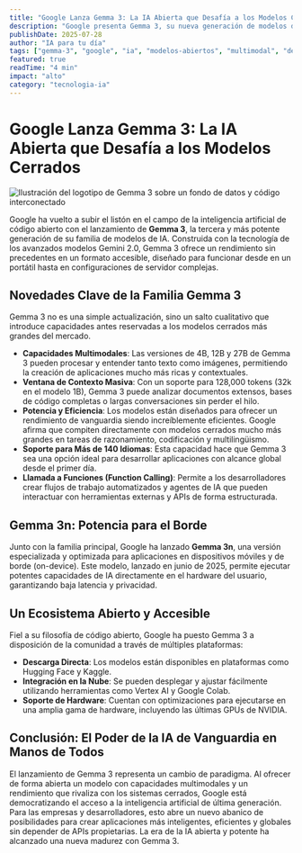 ```yaml
---
title: "Google Lanza Gemma 3: La IA Abierta que Desafía a los Modelos Cerrados"
description: "Google presenta Gemma 3, su nueva generación de modelos de IA abiertos, con capacidades multimodales, una ventana de contexto de 128k y un rendimiento que compite con los sistemas más potentes del mercado."
publishDate: 2025-07-28
author: "IA para tu día"
tags: ["gemma-3", "google", "ia", "modelos-abiertos", "multimodal", "desarrollo"]
featured: true
readTime: "4 min"
impact: "alto"
category: "tecnologia-ia"
---
```


# Google Lanza Gemma 3: La IA Abierta que Desafía a los Modelos Cerrados

![Ilustración del logotipo de Gemma 3 sobre un fondo de datos y código interconectado](../images/noticias/gemma-3-lanzamiento.jpg)

Google ha vuelto a subir el listón en el campo de la inteligencia artificial de código abierto con el lanzamiento de **Gemma 3**, la tercera y más potente generación de su familia de modelos de IA. Construida con la tecnología de los avanzados modelos Gemini 2.0, Gemma 3 ofrece un rendimiento sin precedentes en un formato accesible, diseñado para funcionar desde en un portátil hasta en configuraciones de servidor complejas.

## Novedades Clave de la Familia Gemma 3

Gemma 3 no es una simple actualización, sino un salto cualitativo que introduce capacidades antes reservadas a los modelos cerrados más grandes del mercado.

- **Capacidades Multimodales**: Las versiones de 4B, 12B y 27B de Gemma 3 pueden procesar y entender tanto texto como imágenes, permitiendo la creación de aplicaciones mucho más ricas y contextuales.
- **Ventana de Contexto Masiva**: Con un soporte para 128,000 tokens (32k en el modelo 1B), Gemma 3 puede analizar documentos extensos, bases de código completas o largas conversaciones sin perder el hilo.
- **Potencia y Eficiencia**: Los modelos están diseñados para ofrecer un rendimiento de vanguardia siendo increíblemente eficientes. Google afirma que compiten directamente con modelos cerrados mucho más grandes en tareas de razonamiento, codificación y multilingüismo.
- **Soporte para Más de 140 Idiomas**: Esta capacidad hace que Gemma 3 sea una opción ideal para desarrollar aplicaciones con alcance global desde el primer día.
- **Llamada a Funciones (Function Calling)**: Permite a los desarrolladores crear flujos de trabajo automatizados y agentes de IA que pueden interactuar con herramientas externas y APIs de forma estructurada.

## Gemma 3n: Potencia para el Borde

Junto con la familia principal, Google ha lanzado **Gemma 3n**, una versión especializada y optimizada para aplicaciones en dispositivos móviles y de borde (on-device). Este modelo, lanzado en junio de 2025, permite ejecutar potentes capacidades de IA directamente en el hardware del usuario, garantizando baja latencia y privacidad.

## Un Ecosistema Abierto y Accesible

Fiel a su filosofía de código abierto, Google ha puesto Gemma 3 a disposición de la comunidad a través de múltiples plataformas:

- **Descarga Directa**: Los modelos están disponibles en plataformas como Hugging Face y Kaggle.
- **Integración en la Nube**: Se pueden desplegar y ajustar fácilmente utilizando herramientas como Vertex AI y Google Colab.
- **Soporte de Hardware**: Cuentan con optimizaciones para ejecutarse en una amplia gama de hardware, incluyendo las últimas GPUs de NVIDIA.

## Conclusión: El Poder de la IA de Vanguardia en Manos de Todos

El lanzamiento de Gemma 3 representa un cambio de paradigma. Al ofrecer de forma abierta un modelo con capacidades multimodales y un rendimiento que rivaliza con los sistemas cerrados, Google está democratizando el acceso a la inteligencia artificial de última generación. Para las empresas y desarrolladores, esto abre un nuevo abanico de posibilidades para crear aplicaciones más inteligentes, eficientes y globales sin depender de APIs propietarias. La era de la IA abierta y potente ha alcanzado una nueva madurez con Gemma 3.
